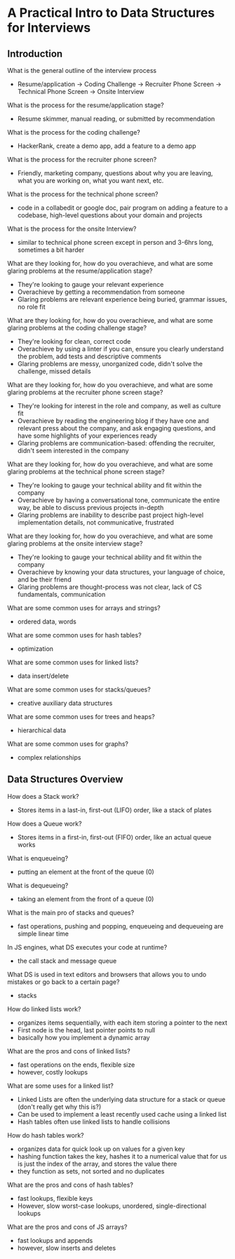 # A Practical Intro to Data Structures for Interviews

## Introduction

What is the general outline of the interview process
- Resume/application -> Coding Challenge -> Recruiter Phone Screen -> Technical Phone Screen -> Onsite Interview

What is the process for the resume/application stage?
- Resume skimmer, manual reading, or submitted by recommendation

What is the process for the coding challenge?
- HackerRank, create a demo app, add a feature to a demo app

What is the process for the recruiter phone screen?
- Friendly, marketing company,  questions about why you are leaving,  what you are working on, what you want next, etc.

What is the process for the technical phone screen?
- code in a collabedit or google doc, pair program on adding a feature to a codebase, high-level questions about your domain and projects

What is the process for the onsite Interview?
- similar to technical phone screen except in person and 3-6hrs long, sometimes a bit harder

What are they looking for, how do you overachieve, and what are some glaring problems at the resume/application stage?
- They're looking to gauge your relevant experience
- Overachieve by getting a recommendation from someone
- Glaring problems are relevant experience being buried, grammar issues, no role fit

What are they looking for, how do you overachieve, and what are some glaring problems at the coding challenge stage?
- They're looking for clean, correct code
- Overachieve by using a linter if you can, ensure you clearly understand the problem, add tests and descriptive comments 
- Glaring problems are messy, unorganized code, didn't solve the challenge, missed details 

What are they looking for, how do you overachieve, and what are some glaring problems at the recruiter phone screen stage?
- They're looking for interest in the role and company, as well as culture fit
- Overachieve by reading the engineering blog if they have one and relevant press about the company, and ask engaging questions, and have some highlights of your experiences ready
- Glaring problems are communication-based: offending the recruiter, didn't seem interested in the company

What are they looking for, how do you overachieve, and what are some glaring problems at the technical phone screen stage?
- They're looking to gauge your technical ability and fit within the company
- Overachieve by having a conversational tone, communicate the entire way, be able to discuss previous projects in-depth
- Glaring problems are inability to describe past project high-level implementation details, not communicative, frustrated

What are they looking for, how do you overachieve, and what are some glaring problems at the onsite interview stage?
- They're looking to gauge your technical ability and fit within the company
- Overachieve by knowing your data structures, your language of choice, and be their friend
- Glaring problems are thought-process was not clear, lack of CS fundamentals, communication

What are some common uses for arrays and strings?
- ordered data, words

What are some common uses for hash tables?
- optimization

What are some common uses for linked lists?
- data insert/delete

What are some common uses for stacks/queues?
- creative auxiliary data structures

What are some common uses for trees and heaps?
- hierarchical data

What are some common uses for graphs?
- complex relationships

## Data Structures Overview

How does a Stack work?
- Stores items in a last-in, first-out (LIFO) order, like a stack of plates

How does a Queue work?
- Stores items in a first-in, first-out (FIFO) order, like an actual queue works

What is enqueueing?
- putting an element at the front of the queue (0)

What is dequeueing?
- taking an element from the front of a queue (0)

What is the main pro of stacks and queues?
- fast operations, pushing and popping, enqueueing and dequeueing are simple linear time

In JS engines, what DS executes your code at runtime?
- the call stack and message queue

What DS is used in text editors and browsers that allows you to undo mistakes or go back to a certain page?
- stacks

How do linked lists work?
- organizes items sequentially, with each item storing a pointer to the next
- First node is the head, last pointer points to null
- basically how you implement a dynamic array 

What are the pros and cons of linked lists?
- fast operations on the ends, flexible size
- however, costly lookups

What are some uses for a linked list?
- Linked Lists are often the underlying data structure for a stack or queue (don't really get why this is?)
- Can be used to implement a least recently used cache using a linked list
- Hash tables often use linked lists to handle collisions

How do hash tables work?
- organizes data for quick look up on values for a given key
- hashing function takes the key, hashes it to a numerical value that for us is just the index of the array, and stores the value there
- they function as sets, not sorted and no duplicates

What are the pros and cons of hash tables?
- fast lookups, flexible keys
- However, slow worst-case lookups, unordered, single-directional lookups

What are the pros and cons of JS arrays?
- fast lookups and appends
- however, slow inserts and deletes



